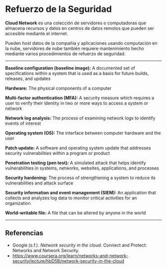 # Refuerzo de la Seguridad

**Cloud Network** es una colección de servidores o computadoras que almacena
recursos y datos en centros de datos remotos que pueden ser accesible mediante
el internet.

Pueden _host_ datos de la compañia y aplicaciones usando computación en la nube,
servidores de nube también requiere mantenimiento hecho mediante varios
procedimientos de refuerzo de seguridad.

---

**Baseline configuration (baseline image):** A documented set of specifications
within a system that is used as a basis for future builds, releases, and updates

**Hardware:** The physical components of a computer

**Multi-factor authentication (MFA):** A security measure which requires a user
to verify their identity in two or more ways to access a system or network

**Network log analysis:** The process of examining network logs to identify
events of interest

**Operating system (OS):** The interface between computer hardware and the user

**Patch update:** A software and operating system update that addresses security
vulnerabilities within a program or product

**Penetration testing (pen test):** A simulated attack that helps identify
vulnerabilities in systems, networks, websites, applications, and processes

**Security hardening:** The process of strengthening a system to reduce its
vulnerabilities and attack surface

**Security information and event management (SIEM):** An application that
collects and analyzes log data to monitor critical activities for an
organization

**World-writable file:** A file that can be altered by anyone in the world

---

## Referencias

- Google (s.f.). _Network security in the cloud_. Connect and Protect: Networks
  and Network Security.
- <https://www.coursera.org/learn/networks-and-network-security/lecture/hbD5B/network-security-in-the-cloud>
